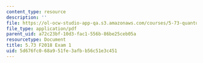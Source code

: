 ```yaml
---
content_type: resource
description: ''
file: https://ol-ocw-studio-app-qa.s3.amazonaws.com/courses/5-73-quantum-mechanics-i-fall-2018/5d676fc068a951fe3afbb56c51e3c451_MIT5_73F18_exam1.pdf
file_type: application/pdf
parent_uid: a72c23bf-10d3-fac1-556b-86be25ceb05a
resourcetype: Document
title: 5.73 F2018 Exam 1
uid: 5d676fc0-68a9-51fe-3afb-b56c51e3c451
---
```

